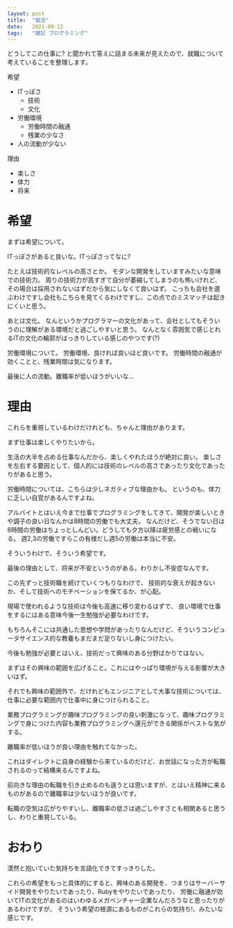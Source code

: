 ```yaml
---
layout: post
title:  "就活"
date:   2021-09-12
tags:   "雑記 プログラミング"
---
```


<!-- 社会人になって働き始めたら、仕事が生活の半分以上を占めることになるわけです。 -->

<!-- できれば楽しく幸せにやりたい、そしてそれを継続させたいわけです。 -->

<!-- 楽しいって何? 幸せとは? 継続って[call/cc](https://ja.wikipedia.org/wiki/%E7%B6%99%E7%B6%9A)...? -->

<!-- 就職先を決めるにあたってどういったことを重視したいか、頭の整理も兼ねて考えていることを書き出してみます。 -->


<!-- 楽しさについて。仕事に満足感があると良いですよね。 -->

<!-- 適度な認められの発生が欲しいです。 -->

<!-- 満足感といっても様々で、 -->
<!-- 担当した機能が実際のプロダクトで使われるのもそうですし、 -->
<!-- 技術的に難しかった要件を実装できた喜びとかもそうだと思います。 -->
<!-- 同じことをしていても職場の雰囲気次第で得られる満足感は変わってくる気がします。 -->

<!-- とはいえ、働き始めてみないことには職場の雰囲気はなかなか分からないですし、 -->
<!-- そして働き始めて慣れるにつれて任される内容のレベルも上がるはずで、 -->
<!-- 徐々にプロダクトへの愛着も湧いてきてそういう達成感も自然に得られると思います。 -->

<!-- 満足感については重視はしていますけど、仕事してみないとわかりませんしそんなに心配はしてないです。 -->

<!-- もうひとつは技術的な楽しさ。 -->

<!-- この技術じゃないと嫌だというものはありませんが、できるだけモダンだと嬉しいです。 -->
<!-- モダンな技術が使えること、そのような話ができる環境、そしてITの文化に会社全体として理解があるとなお嬉しいです。 -->

<!-- 逆にギャプがありすぎて、つまりは周りのレベルが高すぎてこっちが萎縮してしまう心配もちょっとはありますが、その場合は採用されないはずなので大丈夫なはずです... -->

<!-- 幸せに働くことについて。 -->

<!-- 「楽しく働く」とは別の角度からの観点として、労働量をわりと気にしています。 -->

<!-- というのも、体力に乏しい自覚があるんですよね。 -->

<!-- アルバイトとはいえ今まで3年近く仕事でプログラミングをしてきて、開発が楽しいときや調子の良い日なんかは8時間の労働でもやっていけるのですが、 -->
<!-- そうでない日は8時間の労働はちょっとしんどいです。どうしても疲労を感じてしまいます。 -->
<!-- 週3の労働ですらこの有様ですし週5の労働は本当に不安です。 -->

<!-- もちろん仕事に慣れてくれば少しはマシにはなるのですが、そうはいってもといった感じです。 -->

<!-- 労働の融通が効くような、具体的にはまあ労働時間の話になってしまうのですが、残業が少なかったり柔軟な時間調整ができたりな制度や文化だと嬉しいです。 -->



<!-- 楽しく幸せな仕事生活。長く続けたいですよね。 -->

<!-- この先ずっと技術職を続けていくつもりなわけですが、 -->
<!-- IT技術への興味関心の、そしてこれからもスキルが身につく環境に身を置きたいと思っています。 -->

<!-- プログラミングへの興味がゼロになるなんてことは無いと思いますが、興味が右肩下がりになる可能性は無いとは言い切れません。 -->

<!-- 一方で、実務で扱う技術なんてものはすぐに移り変わってしまいます。 -->
<!-- コンピュータサイエンスに関する事柄は今後も大きくは変わらないと思っていますが、 -->
<!-- それらの技術を開発に落とし込んだツールの流行り廃りは今後もどんどん出現していくはずです。 -->

<!-- となると、ずっとぼんやりしていたら多分だめです。 -->

<!-- どうにかして、苦労なくスキルを身に着けられる環境に身を置きたいわけです。 -->

<!-- ひとつは仕事を通してある程度の技術が身につけられること。求めていることは上述の「技術的な楽しさ」と同じです。 -->

<!-- もうひとつは、日々の気まぐれの勉強を、勉強している自覚無くして行えたら良いです。 -->
<!-- 趣味のプログラミングをこれからも続けたい、続けようという意識なしに続けたいです。 -->

<!-- 環境が大事だと思っていて、これも最初の話と被りますが、技術的に程よく刺激がある環境で過ごすのが大事かなと思っています。 -->

<!-- 仕事が趣味のプログラミングとで良いサイクルを回せたらです。 -->

<!-- 仕事を長く続けていくにあたってもう一つ、 -->
<!-- 人の移り変わりは激しくないほうが良いです。 -->
<!-- だいぶ個人的な経験に基づいているんですけれど、 -->
<!-- お世話になった方が転職される経験って結構来るんですよね。 -->
<!-- そして転職の空気は広がりやすいですからさらなる追い打ちかかりやすい。 -->
<!-- 離職率の低さは過ごしやすさとも相関あると思いますし、わりと気にしています。 -->

<!-- そのくらいですね。特別重視している事柄はこのくらいです。 -->

<!-- なんかわがままを列挙しているみたいになってしまった... -->

<!-- --- -->



どうしてこの仕事に? と聞かれて答えに詰まる未来が見えたので、就職について考えていることを整理します。

希望

- ITっぽさ
  - 技術
  - 文化
- 労働環境
  - 労働時間の融通
  - 残業の少なさ
- 人の流動が少ない

理由

- 楽しさ
- 体力
- 将来

# 希望

まずは希望について。

ITっぽさがあると良いな。ITっぽさってなに?

たとえば技術的なレベルの高さとか。
モダンな開発をしていますみたいな意味での技術力。
周りの技術力が高すぎて自分が萎縮してしまうのも怖いけれど、その場合は採用されないはずだから気にしなくて良いはず。
こっちも会社を選ぶわけですし会社もこちらを見てくるわけですし、この点でのミスマッチは起きにくいと思う。

あとは文化。
なんというかプログラマーの文化があって、会社としてもそういうのに理解がある環境だと過ごしやすいと思う。
なんとなく雰囲気で感じとれるITの文化の輪郭がはっきりしている感じのやつです(?)

労働環境について。
労働環境、良ければ良いほど良いです。
労働時間の融通が効くことと、残業時間は気になります。

最後に人の流動。離職率が低いほうがいいな...

# 理由

これらを重視しているわけだけれども、ちゃんと理由があります。

まず仕事は楽しくやりたいから。

生活の大半を占める仕事なんだから、楽しくやれたほうが絶対に良い。
楽しさを左右する要因として、個人的には技術のレベルの高さであったり文化であったりがあると思う。

労働時間については、こちらは少しネガティブな理由かも。
というのも、体力に乏しい自覚があるんですよね。

アルバイトとはいえ今まで仕事でプログラミングをしてきて、開発が楽しいときや調子の良い日なんかは8時間の労働でも大丈夫。
なんだけど、そうでない日は8時間の労働はちょっとしんどい。どうしても夕方以降は疲労感との戦いになる。
週2,3の労働ですらこの有様だし週5の労働は本当に不安。

そういうわけで、そういう希望です。

最後の理由として、将来が不安というのがある。わりかし不安症なんです。

この先ずっと技術職を続けていくつもりなわけで、
技術的な衰えが起きないか、そして技術へのモチベーションを保てるか、が心配。

現場で使われるような技術は今後も高速に移り変わるはずで、
良い環境で仕事をするにはある意味今後一生勉強が必要なわけです。

もちろんそこには共通した思想や学問があったりなんだけど、そういうコンピュータサイエンス的な教養もまだまだ足りないし身につけたい。

今後も勉強が必要とはいえ、技術だって興味のある分野ばかりではない。

まずはその興味の範囲を広げること。これにはやっぱり環境が与える影響が大きいはず。

それでも興味の範囲外で、だけれどもエンジニアとして大事な技術については、仕事に必要な範囲内で仕事中に身につけられること。

業務プログラミングが趣味プログラミングの良い刺激になって、趣味プログラミングで身につけた内容も業務プログラミングへ還元ができる関係がベストな気がする。

離職率が低いほうが良い理由を触れてなかった。

これはダイレクトに自身の経験から来ているのだけど、お世話になった方が転職されるのって結構来るんですよね。

前向きな理由の転職を引き止めるのも違うとは思いますが、とはいえ精神に来るものがあるので離職率は少ないほうが良いです。

転職の空気は広がりやすいし、離職率の低さは過ごしやすさとも相関あると思うし、わりと重視している。

# おわり

漠然と抱いていた気持ちを言語化できてすっきりした。

これらの希望をもっと具体的にすると、興味のある開発を、つまりはサーバーサイド開発をやりたいであったり、Rubyをやりたいであったり、
労働に融通が効いてITの文化があるのはいわゆるメガベンチャー企業なんだろうなと思ったりがあるわけですが、
そういう希望の根源にあるものがこれらの気持ち!、みたいな感じです。

